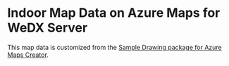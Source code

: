 # Indoor Map Data on Azure Maps for WeDX Server

This map data is customized from the [Sample Drawing package for Azure Maps Creator](https://github.com/Azure-Samples/am-creator-indoor-data-examples).
